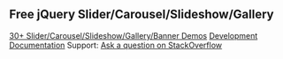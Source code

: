 
Free jQuery Slider/Carousel/Slideshow/Gallery
--------------------------------------

[30+ Slider/Carousel/Slideshow/Gallery/Banner Demos](http://www.jssor.com)
[Development Documentation](http://www.jssor.com/development/index.html)
Support: [Ask a question on StackOverflow](http://stackoverflow.com/search?tab=relevance&q=jssor)